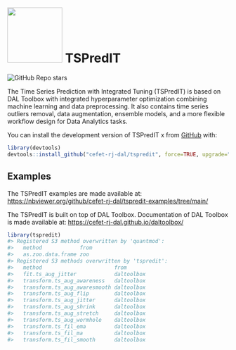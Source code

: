 
<!-- README.md is generated from README.Rmd. Please edit that file -->

# <img src='https://raw.githubusercontent.com/cefet-rj-dal/tspredit/master/inst/logo.png' align='centre' height='125' width='125'/> TSPredIT

<!-- badges: start -->

![GitHub Repo
stars](https://img.shields.io/github/stars/cefet-rj-dal/tspredit?logo=Github)
<!-- badges: end -->

The Time Series Prediction with Integrated Tuning (TSPredIT) is based on
DAL Toolbox with integrated hyperparameter optimization combining
machine learning and data preprocessing. It also contains time series
outliers removal, data augmentation, ensemble models, and a more
flexible workflow design for Data Analytics tasks.

You can install the development version of TSPredIT x from
[GitHub](https://github.com/) with:

``` r
library(devtools)
devtools::install_github("cefet-rj-dal/tspredit", force=TRUE, upgrade="never")
```

## Examples

The TSPredIT examples are made available at:
<https://nbviewer.org/github/cefet-rj-dal/tspredit-examples/tree/main/>

The TSPredIT is built on top of DAL Toolbox. Documentation of DAL
Toolbox is made available at:
<https://cefet-rj-dal.github.io/daltoolbox/>

``` r
library(tspredit)
#> Registered S3 method overwritten by 'quantmod':
#>   method            from
#>   as.zoo.data.frame zoo
#> Registered S3 methods overwritten by 'tspredit':
#>   method                       from      
#>   fit.ts_aug_jitter            daltoolbox
#>   transform.ts_aug_awareness   daltoolbox
#>   transform.ts_aug_awaresmooth daltoolbox
#>   transform.ts_aug_flip        daltoolbox
#>   transform.ts_aug_jitter      daltoolbox
#>   transform.ts_aug_shrink      daltoolbox
#>   transform.ts_aug_stretch     daltoolbox
#>   transform.ts_aug_wormhole    daltoolbox
#>   transform.ts_fil_ema         daltoolbox
#>   transform.ts_fil_ma          daltoolbox
#>   transform.ts_fil_smooth      daltoolbox
```

